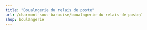 ```yaml
---
title: "Boualngerie du relais de poste"
url: /charmont-sous-barbuise/boualngerie-du-relais-de-poste/
shop: boulangerie
---
```


